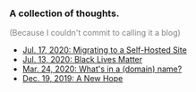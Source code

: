 <!-- {% include=head %} -->

### A collection of thoughts.

<p style="color:grey">(Because I couldn't commit to calling it a blog)</p>

* [Jul. 17, 2020: Migrating to a Self-Hosted Site](07-19-20-self-hosted.html)
* [Jul. 13, 2020: Black Lives Matter](07-13-20-blm.html)
* [Mar. 24, 2020: What's in a (domain) name?](03-24-20-domain-name.html)
* [Dec. 19, 2019: A New Hope](12-19-19-a-new-hope.html)

<!-- {% include=tail %} -->
